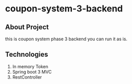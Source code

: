 # coupon-system-3-backend

## About Project
this is coupon system phase 3 backend you can run it as is.


## Technologies
1. In memory Token
2. Spring boot 3 MVC
3. RestController

